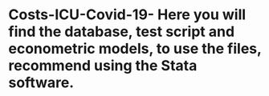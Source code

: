 # Costs-ICU-Covid-19- Here you will find the database, test script and econometric models, to use the files, recommend using the Stata software.
